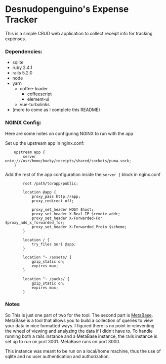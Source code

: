 # Desnudopenguino's Expense Tracker

This is a simple CRUD web application to collect receipt info for tracking expenses.

### Dependencies:
- sqlite
- ruby 2.4.1
- rails 5.2.0
- node
- yarn
	- coffee-loader
        - coffeescript
        - element-ui
	- vue-turbolinks
- (more to come as I complete this README)

### NGINX Config:
Here are some notes on configuring NGINX to run with the app

Set up the upstream app in nginx.conf:
```
    upstream app {
        server unix:///usr/home/bucky/receipts/shared/sockets/puma.sock;
    }
```

Add the rest of the app configuration inside the `server {` block in nginx.conf
```
        root /path/to/app/public;

        location @app {
            proxy_pass http://app;
            proxy_redirect off;

            proxy_set_header HOST $host;
            proxy_set_header X-Real-IP $remote_addr;
            proxy_set_header X-Forwarded-For $proxy_add_x_forwarded_for;
            proxy_set_header X-Forwarded_Proto $scheme;
        }

        location / {
            try_files $uri @app;
        }

        location ^~ /assets/ {
            gzip_static on;
            expires max;
        }

        location ^~ /packs/ {
            gzip_static on;
            expires max;
        }
```

### Notes
So This is just one part of two for the tool. The second part is [MetaBase](https://github.com/metabase/metabase). MetaBase is a tool that allows you to build a collection of queries to view your data in nice formatted ways. I figured there is no point in reinventing the wheel of viewing and analyzing the data if I didn't have to. To handle running both a rails instance and a MetaBase instance, the rails instance is set up to run on port 3001. MetaBase runs on port 3000. 

This instance was meant to be run on a local/home machine, thus the use of sqlite and no user authentication and authorization. 
